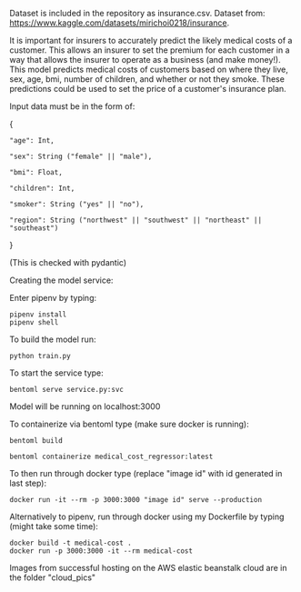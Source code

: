 Dataset is included in the repository as insurance.csv.
Dataset from: https://www.kaggle.com/datasets/mirichoi0218/insurance.

It is important for insurers to accurately predict the likely medical costs of a customer. This allows an insurer to set the premium for each customer in a way that allows the insurer to operate as a business (and make money!).
This model predicts medical costs of customers based on where they live, sex, age, bmi, number of children, and whether or not they smoke. These predictions could be used to set the price of a customer's insurance plan.

Input data must be in the form of:

{

	"age": Int,

	"sex": String ("female" || "male"),

	"bmi": Float,

	"children": Int,

	"smoker": String ("yes" || "no"),

	"region": String ("northwest" || "southwest" || "northeast" || "southeast")
}

(This is checked with pydantic)

Creating the model service:

Enter pipenv by typing:

	pipenv install
	pipenv shell

To build the model run:

	python train.py

To start the service type:

	bentoml serve service.py:svc

Model will be running on localhost:3000

To containerize via bentoml type (make sure docker is running):

	bentoml build

	bentoml containerize medical_cost_regressor:latest

To then run through docker type (replace "image id" with id generated in last step):

	docker run -it --rm -p 3000:3000 "image id" serve --production

Alternatively to pipenv, run through docker using my Dockerfile by typing (might take some time):

	docker build -t medical-cost .
	docker run -p 3000:3000 -it --rm medical-cost

Images from successful hosting on the AWS elastic beanstalk cloud are in the folder "cloud_pics"
